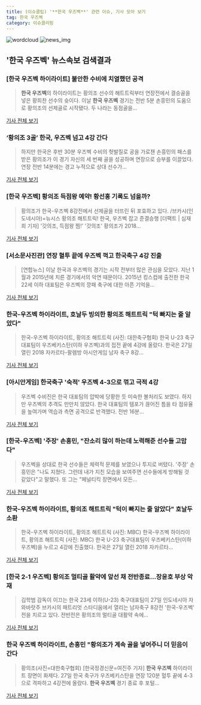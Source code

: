 ```yaml
---
title: (이슈클립) '**한국 우즈벡**' 관련 이슈, 기사 모아 보기
tag: 한국 우즈벡
category: 이슈클리핑
---
```

![wordcloud](https://s3.ap-northeast-2.amazonaws.com/lyrics101-wordcloud/2018-08-27-1535378553.png)
![news_img](https://user-images.githubusercontent.com/42597476/44507050-1206f400-a6e4-11e8-8d98-7ffbfebb353f.png)
## **'**한국 우즈벡**'** 뉴스속보 검색결과
### [**한국 우즈벡** 하이라이트] 불안한 수비에 치열했던 공격

>**한국 우즈벡**의 하이라이트는 황의조 선수의 해트트릭부터 연장전에서 결승골을 넣은 황희찬 선수의 슛이다. 이날 **한국 우즈벡** 경기는 전반 5분 손흥민의 도움으로 황의조의 선제골로 시작됐다. 두 나라는 동점골을...

<a href="http://www.econovill.com/news/articleView.html?idxno=344763" target="_blank">기사 전체 보기</a>

### ‘황의조 3골’ 한국, 우즈벡 넘고 4강 간다

>하지만 한국은 후반 30분 우즈벡 수비의 헛발질로 공을 가로챈 손흥민의 패스를 받은 황의조가 이 경기 자신의 세 번째 골을 성공하며 연장으로 승부를 이끌었다. 연장 전반 14분에는 경고 누적으로 상대 선수가...

<a href="http://www.nocutnews.co.kr/news/5022134" target="_blank">기사 전체 보기</a>

### [**한국 우즈벡**] 황의조 득점왕 예약! 황선홍 기록도 넘을까?

>황의조가 한국-우즈벡 8강전에서 선제골을 터뜨린 뒤 포효하고 있다. /브카시(인도네시아)=뉴시스 황의조 해트트릭! 한국, 우즈벡 잡고 준결승행 [더팩트 | 심재희 기자] '갓의조, 득점왕 찜!' '갓의조' 황의조가 2018...

<a href="http://news.tf.co.kr/read/soccer/1731789.htm" target="_blank">기사 전체 보기</a>

### [서소문사진관] 연장 혈투 끝에 우즈벡 꺽고 한국축구 4강 진출

>[연합뉴스] 이날 한국과 우즈벡의 경기는 시작 전부터 많은 관심을 모았다. 지난 1월과 2015년에 치른 경기에서의 악연 때문이다. 2015년 킹스컵에 출전한 한국 22세 이하 대표팀은 우즈벡의 깡패 축구에 대한 아픈 기억을...

<a href="http://news.joins.com/article/olink/22511089" target="_blank">기사 전체 보기</a>

### 한국-우즈벡 하이라이트, 호날두 빙의한 황의조 해트트릭 "턱 빠지는 줄 알았다"

>한국-우즈벡 하이라이트, 황의조 해트트릭 (사진: 대한축구협회) 한국 U-23 축구대표팀이 우즈베키스탄(이하 우즈벡)과의 접전 끝에 4강에 올랐다. 한국은 27일 열린 2018 자카르타-팔렘방 아시안게임 남자 축구 8강...

<a href="http://www.gwangnam.co.kr/read.php3?aid=1535377496302299159" target="_blank">기사 전체 보기</a>

### [아시안게임] 한국축구 '숙적' 우즈벡 4-3으로 꺾고 극적 4강

>우즈벡 수비진은 한국 대표팀의 압박에 당황한 듯 미숙한 볼처리도 보였다. 하지만 우즈벡의 추격도 만만치 않았다. 한국 대표팀의 템포가 끊어진 틈을 타 점유율을 높여가며 역습과 측면 공격으로 반격했다. 전반 16분...

<a href="http://www.fnnews.com/news/201808272102040721" target="_blank">기사 전체 보기</a>

### [한국-우즈벡] '주장' 손흥민, "잔소리 많이 하는데 노력해준 선수들 고맙다"

>우즈벡을 상대로 한국 선수들은 체력적 문제를 보였으나 투지로 버텼다. '주장' 손흥민은 "나도 지쳤다. 그런데 내가 지친 모습을 보여주면 선수들에게 방해될 것 같았다"고 말했다. 또 그는 "페널티킥 장면에서 모든...

<a href="http://www.osen.co.kr/article/G1110976387" target="_blank">기사 전체 보기</a>

### 한국-우즈벡 하이라이트, 황의조 해트트릭 "턱이 빠지는 줄 알았다" 호날두 소환

>한국-우즈벡 하이라이트, 황의조 해트트릭 (사진: MBC) 한국-우즈벡 하이라이트, 황의조 해트트릭 (사진: MBC) 한국 U-23 축구대표팀이 우즈베키스탄(이하 우즈벡)을 누르고 4강에 진출했다. 한국은 27일 열린 2018 자카르타...

<a href="http://www.dtnews24.com/news/articleView.html?idxno=523755" target="_blank">기사 전체 보기</a>

### [한국 2-1 우즈벡] 황의조 멀티골 활약에 앞선 채 전반종료…장윤호 부상 악재

>김학범 감독이 이끄는 한국 23세 이하(U-23) 축구대표팀이 27일 인도네시아 자와바랏주 브카시의 패트리엇 스타디움에서 열리는 남자축구 8강전 '한국-우즈벡' 전을 치르고 있다. 전반전은 황의조의 멀티골 대활약 속에...

<a href="http://news20.busan.com/controller/newsController.jsp?newsId=20180827000253" target="_blank">기사 전체 보기</a>

### **한국 우즈벡** 하이라이트, 손흥민 "황의조가 계속 골을 넣어주니 더 믿음이 간다

>황의조(사진=대한축구협회) [한국정경신문=여진주 기자] **한국 우즈벡** 하이라이트 장면이 화제다. 27일 한국 축구가 우즈베키스탄을 연장 120분 혈투 끝에 4-3으로 격파하고 4강전에 올랐다. **한국 우즈벡** 경기 종료 후 포털...

<a href="http://kpenews.com/Board.aspx?BoardNo=18188" target="_blank">기사 전체 보기</a>


